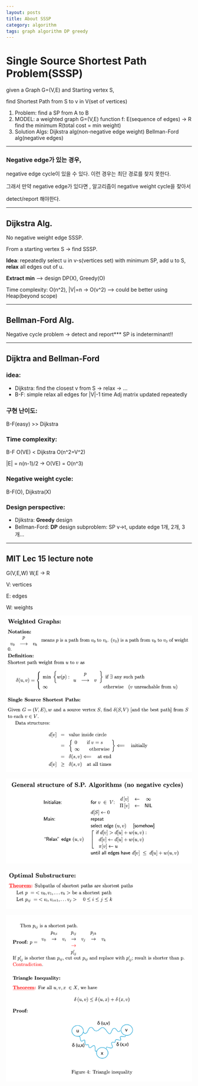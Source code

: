 ```yaml
---
layout: posts
title: About SSSP
category: algorithm
tags: graph algorithm DP greedy
---
```


# Single Source Shortest Path Problem(SSSP)

given a Graph G=(V,E) and Starting vertex S,

find Shortest Path from S to v in V(set of vertices)

1. Problem: find a SP from A to B
2. MODEL: a weighted graph G=(V,E)
   function f: E(sequence of edges) → R
   find the minimum R(total cost = min weight)
3. Solution Algs:
   Dijkstra alg(non-negative edge weight)
   Bellman-Ford alg(negative edges)

---

### Negative edge가 있는 경우,

negative edge cycle이 있을 수 있다. 이런 경우는 최단 경로를 찾지 못한다.

그래서 만약 negative edge가 있다면 , 알고리즘이 negative weight cycle을 찾아서

detect/report 해야한다.

---

## Dijkstra Alg.

No negative weight edge SSSP.

From a starting vertex S → find SSSP.

**Idea**:
repeatedly select u in v-s(vertices set) with minimum SP, add u to S, **relax** all edges out of u.

**Extract min** —> design DP(X), Greedy(O)

Time complexity: O(n^2), |V|=n → O(v^2)
—> could be better using Heap(beyond scope)

---

## Bellman-Ford Alg.

Negative cycle problem → detect and report\*\*\*
SP is indeterminant!!

---

## Dijktra and Bellman-Ford

### idea:

- Dijkstra: find the closest v from S → relax → ...
- B-F: simple relax all edges for |V|-1 time
  Adj matrix updated repeatedly

### 구현 난이도:

B-F(easy) >> Dijkstra

### Time complexity:

B-F O(VE) < Dijkstra O(n^2=V^2)

|E| = n(n-1)/2 → O(VE) = O(n^3)

### Negative weight cycle:

B-F(O), Dijkstra(X)

### Design perspective:

- Djikstra: **Greedy** design
- Bellman-Ford: **DP** design
  subproblem: SP v→t, update edge 1개, 2개, 3개...

---

## MIT Lec 15 lecture note

G(V,E,W) W,E → R

V: vertices

E: edges

W: weights

![SSSP0](/assets/images/sssp0.png)

![SSSP1](/assets/images/sssp1.png)

![SSSP2](/assets/images/sssp2.png)

![SSSP3](/assets/images/sssp3.png)
